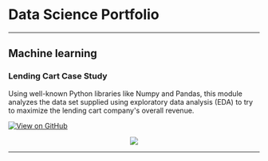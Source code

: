 # Data Science Portfolio
---
## Machine learning

### Lending Cart Case Study

Using well-known Python libraries like Numpy and Pandas, this module analyzes the data set supplied using exploratory data analysis (EDA) to try to maximize the lending cart company's overall revenue.

[![View on GitHub](https://img.shields.io/badge/GitHub-View_on_GitHub-blue?logo=GitHub)](https://github.com/speak2sushil/lending_cart)

<center><img src="images/fraud_detection.jpg"/></center>

---

